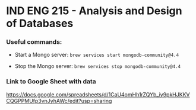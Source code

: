 # IND ENG 215 - Analysis and Design of Databases

### Useful commands:

- Start a Mongo server:
`brew services start mongodb-community@4.4`

- Stop the Mongo server:
`brew services stop mongodb-community@4.4`

### Link to Google Sheet with data
https://docs.google.com/spreadsheets/d/1CaU4omHh1rZQYb_iy9pkHJKKVCQGPPMUfp3vnJyhAWc/edit?usp=sharing


